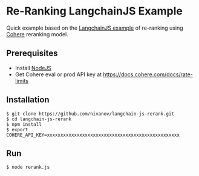 # Re-Ranking LangchainJS Example  
Quick example based on the [LangchainJS example](https://js.langchain.com/docs/integrations/document_compressors/cohere_rerank/) of re-ranking using [Cohere](https://docs.cohere.com/docs/rate-limits) reranking model.

## Prerequisites 
 - Install [NodeJS](https://nodejs.org/en/download/package-manager)
 - Get Cohere eval or prod API key at https://docs.cohere.com/docs/rate-limits

## Installation
```shell
$ git clone https://github.com/nivanov/langchain-js-rerank.git
$ cd langchain-js-rerank
$ npm install
$ export COHERE_API_KEY=xxxxxxxxxxxxxxxxxxxxxxxxxxxxxxxxxxxxxxxxxxxxxxxxx
```

## Run
```shell
$ node rerank.js
```
